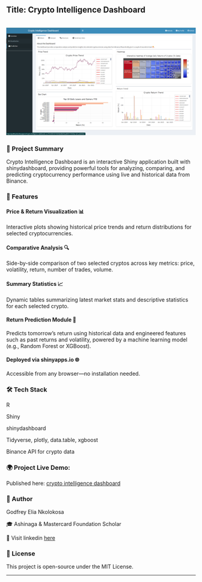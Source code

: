 ## Title: Crypto Intelligence Dashboard

<br clear="both">

<div align="center">
  <img height="50%" width="100%" src="https://github.com/GodfreyElia/Crypto_Intelligence_dashboard/blob/main/Landing_page.png"  />
</div>


### 🧠 Project Summary

Crypto Intelligence Dashboard is an interactive Shiny application built with shinydashboard, providing powerful tools for analyzing, comparing, and predicting cryptocurrency performance using live and historical data from Binance.

### 🚀 Features

#### Price & Return Visualization 📊

Interactive plots showing historical price trends and return distributions for selected cryptocurrencies.

#### Comparative Analysis 🔍

Side-by-side comparison of two selected cryptos across key metrics: price, volatility, return, number of trades, volume.

#### Summary Statistics 📈

Dynamic tables summarizing latest market stats and descriptive statistics for each selected crypto.

#### Return Prediction Module 🤖

Predicts tomorrow’s return using historical data and engineered features such as past returns and volatility, powered by a machine learning model (e.g., Random Forest or XGBoost).

#### Deployed via shinyapps.io 🌐

Accessible from any browser—no installation needed.

### 🛠️ Tech Stack

R

Shiny

shinydashboard

Tidyverse, plotly, data.table, xgboost

Binance API for crypto data

### 🌍 Project Live Demo: 

Published here: [crypto intelligence dashboard](https://godfreyelia.shinyapps.io/Crypto_Intelligence_dashboard/)

### 🧠 Author

Godfrey Elia Nkolokosa

🎓 Ashinaga & Mastercard Foundation Scholar

🔗 Visit linkedin [here](https://www.linkedin.com/in/godfreyn321/)


### 📄 License

This project is open-source under the MIT License.

---
